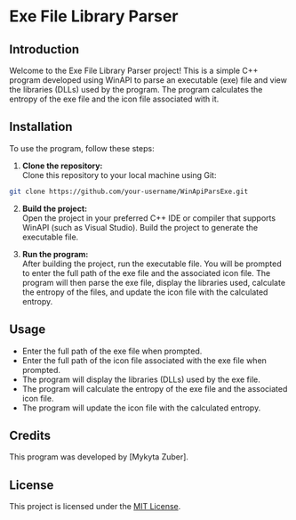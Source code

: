 # Exe File Library Parser

## Introduction
Welcome to the Exe File Library Parser project! This is a simple C++ program developed using WinAPI to parse an executable (exe) file and view the libraries (DLLs) used by the program. The program calculates the entropy of the exe file and the icon file associated with it.

## Installation
To use the program, follow these steps:

1. **Clone the repository:**  
   Clone this repository to your local machine using Git:
```bash
git clone https://github.com/your-username/WinApiParsExe.git
```
2. **Build the project:**  
Open the project in your preferred C++ IDE or compiler that supports WinAPI (such as Visual Studio). Build the project to generate the executable file.

3. **Run the program:**  
After building the project, run the executable file. You will be prompted to enter the full path of the exe file and the associated icon file. The program will then parse the exe file, display the libraries used, calculate the entropy of the files, and update the icon file with the calculated entropy.

## Usage
- Enter the full path of the exe file when prompted.
- Enter the full path of the icon file associated with the exe file when prompted.
- The program will display the libraries (DLLs) used by the exe file.
- The program will calculate the entropy of the exe file and the associated icon file.
- The program will update the icon file with the calculated entropy.

## Credits
This program was developed by [Mykyta Zuber].

## License
This project is licensed under the [MIT License](https://github.com/git/git-scm.com/blob/main/MIT-LICENSE.txt).
